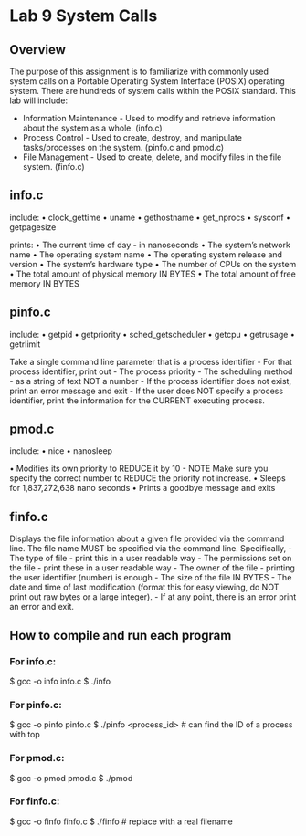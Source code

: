 # Lab 9 System Calls

## Overview
The purpose of this assignment is to familiarize with commonly used 
system calls on a Portable Operating System Interface (POSIX) operating system. 
There are hundreds of system calls within the POSIX standard. This lab will include:

- Information Maintenance - Used to modify and retrieve information about the 
system as a whole. (info.c)
- Process Control - Used to create, destroy, and manipulate tasks/processes on the 
system. (pinfo.c and pmod.c)
- File Management - Used to create, delete, and modify files in the file system. (finfo.c)

## info.c
include:
• clock_gettime
• uname
• gethostname
• get_nprocs
• sysconf
• getpagesize

prints:
• The current time of day - in nanoseconds
• The system’s network name
• The operating system name
• The operating system release and version
• The system’s hardware type
• The number of CPUs on the system
• The total amount of physical memory IN BYTES
• The total amount of free memory IN BYTES

## pinfo.c
include:
• getpid
• getpriority
• sched_getscheduler
• getcpu
• getrusage
• getrlimit

Take a single command line 
parameter that is a process identifier - For that process identifier, print out - The process 
priority - The scheduling method - as a string of text NOT a number - If the process identifier 
does not exist, print an error message and exit - If the user does NOT specify a process 
identifier, print the information for the CURRENT executing process.

## pmod.c
include:
• nice
• nanosleep

• Modifies its own priority to REDUCE it by 10 - NOTE Make sure you specify the 
correct number to REDUCE the priority not increase.
• Sleeps for 1,837,272,638 nano seconds
• Prints a goodbye message and exits

## finfo.c
Displays the file information about a given file 
provided via the command line. The file name MUST be specified via the command line. 
Specifically, - The type of file - print this in a user readable way - The permissions set on the 
file - print these in a user readable way - The owner of the file - printing the user identifier 
(number) is enough - The size of the file IN BYTES - The date and time of last modification 
(format this for easy viewing, do NOT print out raw bytes or a large integer). - If at any point, 
there is an error print an error and exit.


## How to compile and run each program
### For info.c:
$ gcc -o info info.c
$ ./info

### For pinfo.c:
$ gcc -o pinfo pinfo.c
$ ./pinfo <process_id> # can find the ID of a process with top

### For pmod.c:
$ gcc -o pmod pmod.c
$ ./pmod

### For finfo.c:
$ gcc -o finfo finfo.c
$ ./finfo <filename> # replace <filename> with a real filename